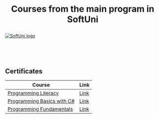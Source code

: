 # <p align="center"> Courses from the main program in SoftUni <p>

<a href="https://softuni.bg/trainings/courses" rel="Courses">  ![SoftUni logo][logo] <a/>

[logo]: http://innovationstarterbox.bg/wp-content/uploads/2016/05/Softuni_logo_trasparent.png "Logo Title Text 2"

<br/>
<br/>
<br/>

<h2> Certificates </h2>

|**Course**|**Link**| 
|---|---|
|<a href="https://softuni.bg/trainings/2996/computer-literacy-may-2020" > Programming Literacy </a>   | <a href="https://softuni.bg/certificates/details/83142/cb9709ad"> Link</a> |
|<a href="https://softuni.bg/trainings/2961/programming-basics-with-c-sharp-may-2020" > Programming Basics with C# </a>   | <a href="https://softuni.bg/certificates/details/82639/8dd5a32f"> Link</a> |
|<a href="https://softuni.bg/trainings/2599/programming-fundamentals-january-2020" > Programming Fundamentals </a>   | <a href="https://softuni.bg/certificates/details/93853/10503cf1"> Link</a> |
